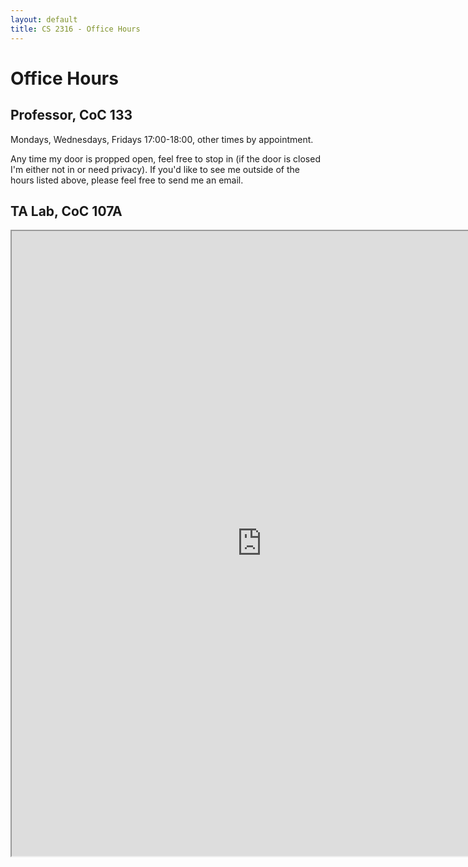 ```yaml
---
layout: default
title: CS 2316 - Office Hours
---
```


# Office Hours

## Professor, CoC 133

Mondays, Wednesdays, Fridays 17:00-18:00, other times by appointment.

Any time my door is propped open, feel free to stop in (if the door is closed I'm either not in or need privacy). If you'd like to see me outside of the hours listed above, please feel free to send me an email.

## TA Lab, CoC 107A

<iframe style="width: 800px; height: 1000px;" src="https://docs.google.com/spreadsheets/d/1nLFFOTJ67bmE_hkTtvrhEh4ZbDYJJlNFvyCSPZ7KUSw/pubhtml?gid=0&amp;single=true&amp;widget=true&amp;headers=false"></iframe>